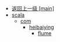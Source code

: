- [返回上一级 [main]](notes/code/spark/spark-streaming-flume/src/main/)
- [scala](notes/code/spark/spark-streaming-flume/src/main/scala/)
  - [com](notes/code/spark/spark-streaming-flume/src/main/scala/com/)
    - [heibaiying](notes/code/spark/spark-streaming-flume/src/main/scala/com/heibaiying/)
      - [flume](notes/code/spark/spark-streaming-flume/src/main/scala/com/heibaiying/flume/)

